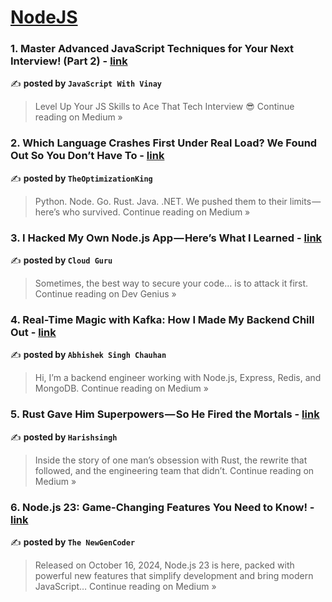 
<h1><a href=https://medium.com/tag/nodejs/recommended target="_blank" rel="noopener noreferrer">NodeJS</a></h1>
<h3>1.  Master Advanced JavaScript Techniques for Your Next Interview! (Part 2) - <a href="https://medium.com/@javaScriptwithvinay/master-advanced-javascript-techniques-for-your-next-interview-part-2-3c43abf7deb3?source=rss------nodejs-5" target="_blank" rel="noopener noreferrer">link</a></h3>

✍️ **posted by `JavaScript With Vinay`**

<blockquote>Level Up Your JS Skills to Ace That Tech Interview 😎
Continue reading on Medium »</blockquote>

<h3>2. Which Language Crashes First Under Real Load? We Found Out So You Don’t Have To - <a href="https://medium.com/@optimzationking2/which-language-crashes-first-under-real-load-we-found-out-so-you-dont-have-to-087930b43e86?source=rss------nodejs-5" target="_blank" rel="noopener noreferrer">link</a></h3>

✍️ **posted by `TheOptimizationKing`**

<blockquote>Python. Node. Go. Rust. Java. .NET. We pushed them to their limits — here’s who survived.
Continue reading on Medium »</blockquote>

<h3>3.  I Hacked My Own Node.js App — Here’s What I Learned - <a href="https://blog.devgenius.io/i-hacked-my-own-node-js-app-heres-what-i-learned-14e7eafdb3a6?source=rss------nodejs-5" target="_blank" rel="noopener noreferrer">link</a></h3>

✍️ **posted by `Cloud Guru`**

<blockquote>Sometimes, the best way to secure your code… is to attack it first.
Continue reading on Dev Genius »</blockquote>

<h3>4.  Real-Time Magic with Kafka: How I Made My Backend Chill Out  - <a href="https://medium.com/@abhishek.s.chauhan18/real-time-magic-with-kafka-how-i-made-my-backend-chill-out-60c2129c1e2d?source=rss------nodejs-5" target="_blank" rel="noopener noreferrer">link</a></h3>

✍️ **posted by `Abhishek Singh Chauhan`**

<blockquote>Hi, I’m a backend engineer working with Node.js, Express, Redis, and MongoDB.
Continue reading on Medium »</blockquote>

<h3>5. Rust Gave Him Superpowers — So He Fired the Mortals - <a href="https://medium.com/@harishsingh8529/rust-gave-him-superpowers-so-he-fired-the-mortals-fb83a5c64fb6?source=rss------nodejs-5" target="_blank" rel="noopener noreferrer">link</a></h3>

✍️ **posted by `Harishsingh`**

<blockquote>Inside the story of one man’s obsession with Rust, the rewrite that followed, and the engineering team that didn’t.
Continue reading on Medium »</blockquote>

<h3>6.  Node.js 23: Game-Changing Features You Need to Know!   - <a href="https://medium.com/@theNewGenCoder/node-js-23-game-changing-features-you-need-to-know-9e1685f3f499?source=rss------nodejs-5" target="_blank" rel="noopener noreferrer">link</a></h3>

✍️ **posted by `The NewGenCoder`**

<blockquote>Released on October 16, 2024, Node.js 23 is here, packed with powerful new features that simplify development and bring modern JavaScript…
Continue reading on Medium »</blockquote>

